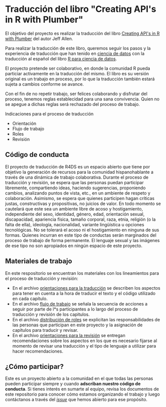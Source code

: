 # Traducción del libro "Creating API's in R with Plumber"

El objetivo del proyecto es realizar la traducción del libro [Creating API's in R with Plumber]("https://www.rplumber.io/docs/index.html") del autor Jeff Allen. 

Para realizar la traducción de este libro, queremos seguir los pasos y la experiencia de traducción que han tenido en [ciencia de datos](https://github.com/cienciadedatos) con la traducción al español del libro [R para ciencia de datos](http://es.r4ds.hadley.nz/). 

El proyecto pretende ser colaborativo, en donde la comunidad R pueda particiar activamente en la traducción del mismo. El libro es su versión original es un trabajo en proceso, por lo que la traducción también estará sujeta a cambios conforme se avance.

Con el fin de no repetir trabajo, ser felices colaborando y disfrutar del proceso, tenemos reglas establecidad para una sana convivencia. Quien no se apegue a dichas reglas será rechazado del proceso de trabajo.

Indicaciones para el proceso de traducción

- Orientación
- Flujo de trabajo
- Roles
- Revisión

## Código de conducta
El proyecto de traducción de R4DS es un espacio abierto que tiene por objetivo la generación de recursos para la comunidad hispanohablante a través de una dinámica de trabajo colaborativa. Durante el proceso de traducción y revisión, se espera que las personas puedan participar libremente, compartiendo ideas, haciendo sugerencias, proponiendo cambios, analizando puntos de vista, etc., en un ambiente de respeto y colaboración. Asimismo, se espera que quienes participen hagan críticas justas, constructivas y propositivas, no juicios de valor.
En todo momento se cautelará que este sea un ambiente libre de acoso y hostigamiento, independiente del sexo, identidad, género, edad, orientación sexual, discapacidad, apariencia física, tamaño corporal, raza, etnia, religión (o la falta de ella), ideología, nacionalidad, variante lingüística u opciones tecnológicas. No se tolerará el acoso ni el hostigamiento en ninguna de sus formas. Quienes incurran en este tipo de conductas serán marginados del proceso de trabajo de forma permanente. El lenguaje sexual y las imágenes de ese tipo no son apropiados en ningún espacio de este proyecto.

## Materiales de trabajo

En este respositorio se encuentran los materiales con los lineamientos para el proceso de traducción y revisión:

* En el archivo [orientaciones para la traducción](https://github.com/cienciadedatos/descripcion-y-orientaciones/blob/master/orientaciones-traduccion.md) se describen los aspectos para tener en cuenta a la hora de traducir el texto y el código utilizado en cada capítulo.
* En el archivo [flujo de trabajo](https://github.com/cienciadedatos/descripcion-y-orientaciones/blob/master/flujo-trabajo.md) se señala la secuencia de acciones a seguir por parte de l*s participantes a lo largo del proceso de traducción y revisión de los capitulos. 
* En el archivo [distribución de roles](https://github.com/cienciadedatos/descripcion-y-orientaciones/blob/master/distribucion-roles.md) se explicitan las responsabilidades de las personas que participan en este proyecto y la asignación de capítulos para traducir y revisar.
* En el archivo [orientaciones para la revisión](https://github.com/cienciadedatos/descripcion-y-orientaciones/blob/master/orientaciones-revision.md) se entregan recomendaciones sobre los aspectos en los que es necesario fijarse al momento de revisar una traducción y el tipo de lenguaje a utilizar para hacer recomendaciones.


## ¿Cómo participar?

Este es un proyecto abierto a la comunidad en el que todas las personas pueden participar siempre y cuando __adscriban nuestro código de conducta__. Si tienes interés en sumarte al equipo, revisa los documentos de este repositorio para conocer cómo estamos organizando el trabajo y luego contáctanos a través del [_issue_](https://github.com/cienciadedatos/descripcion-y-orientaciones/issues/1) que hemos abierto para ese propósito.

